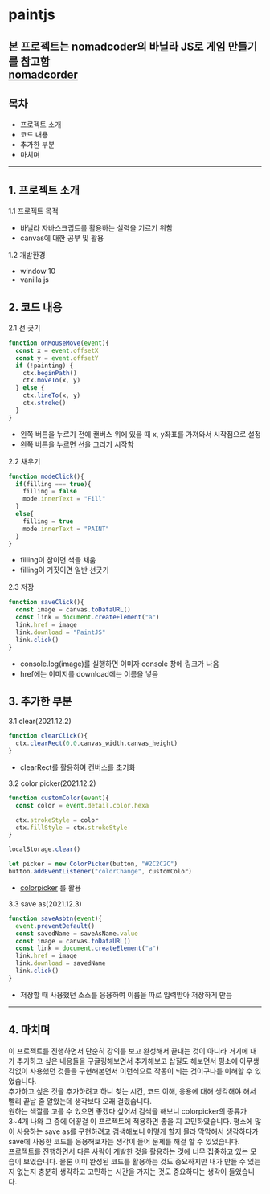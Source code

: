 # paintjs
본 프로젝트는 nomadcoder의 바닐라 JS로 게임 만들기를 참고함  
[nomadcorder](https://nomadcoders.co/javascript-for-beginners-2/lobby)
---
## 목차
+ 프로젝트 소개
+ 코드 내용
+ 추가한 부분
+ 마치며
---
## 1. 프로젝트 소개
1.1 프로젝트 목적 
+ 바닐라 자바스크립트를 활용하는 실력을 기르기 위함
+ canvas에 대한 공부 및 활용

1.2 개발환경
+ window 10
+ vanilla js

## 2. 코드 내용
2.1 선 긋기
``` js
function onMouseMove(event){
  const x = event.offsetX
  const y = event.offsetY
  if (!painting) {
    ctx.beginPath()
    ctx.moveTo(x, y)
  } else {
    ctx.lineTo(x, y)
    ctx.stroke()
  }
}
```
+ 왼쪽 버튼을 누르기 전에 캔버스 위에 있을 때 x, y좌표를 가져와서 시작점으로 설정
+ 왼쪽 버튼을 누르면 선을 그리기 시작함

2.2 채우기
``` js
function modeClick(){
  if(filling === true){
    filling = false
    mode.innerText = "Fill"
  }
  else{
    filling = true
    mode.innerText = "PAINT"
  }
}
```
+ filling이 참이면 색을 채움
+ filling이 거짓이면 일반 선긋기

2.3 저장
``` js
function saveClick(){
  const image = canvas.toDataURL()
  const link = document.createElement("a")
  link.href = image
  link.download = "PaintJS"
  link.click()
}
```
+ console.log(image)를 실행하면 이미자 console 창에 링크가 나옴
+ href에는 이미지를 download에는 이름을 넣음

## 3. 추가한 부분
3.1 clear(2021.12.2)
``` js
function clearClick(){
  ctx.clearRect(0,0,canvas_width,canvas_height)
}
```
+ clearRect를 활용하여 캔버스를 초기화

3.2 color picker(2021.12.2)
``` js
function customColor(event){
  const color = event.detail.color.hexa

  ctx.strokeStyle = color
  ctx.fillStyle = ctx.strokeStyle
}

localStorage.clear()

let picker = new ColorPicker(button, "#2C2C2C")
button.addEventListener("colorChange", customColor)
```
+ [colorpicker](https://r-tek.github.io/colr_pickr/index.html) 를 활용

3.3 save as(2021.12.3)
```js
function saveAsbtn(event){
  event.preventDefault()
  const savedName = saveAsName.value
  const image = canvas.toDataURL()
  const link = document.createElement("a")
  link.href = image
  link.download = savedName
  link.click()
}
```
+ 저장할 때 사용했던 소스를 응용하여 이름을 따로 입력받아 저장하게 만듬
---
## 4. 마치며
이 프로젝트를 진행하면서 단순히 강의를 보고 완성해서 끝내는 것이 아니라 거기에 내가 추가하고 싶은 내용들을 구글링해보면서 추가해보고 삽질도 해보면서 평소에 아무생각없이 사용했던 것들을 구현해본면서 이런식으로 작동이 되는 것이구나를 이해할 수 있었습니다.  
추가하고 싶은 것을 추가하려고 하니 찾는 시간, 코드 이해, 응용에 대해 생각해야 해서 빨리 끝날 줄 알았는데 생각보다 오래 걸렸습니다.  
원하는 색깔를 고를 수 있으면 좋겠다 싶어서 검색을 해보니 colorpicker의 종류가 3~4개 나와 그 중에 어떻걸 이 프로젝트에 적용하면 좋을 지 고민하였습니다. 평소에 많이 사용하는 save as를 구현하려고 검색해보니 어떻게 할지 몰라 막막해서 생각하다가 save에 사용한 코드를 응용해보자는 생각이 들어 문제를 해결 할 수 있었습니다.  
프로젝트를 진행하면서 다른 사람이 계발한 것을 활용하는 것에 너무 집중하고 있는 모습이 보였습니다. 물론 이미 완성된 코드를 활용하는 것도 중요하지만 내가 만들 수 있는지 없는지 충분히 생각하고 고민하는 시간을 가지는 것도 중요하다는 생각이 들었습니다. 